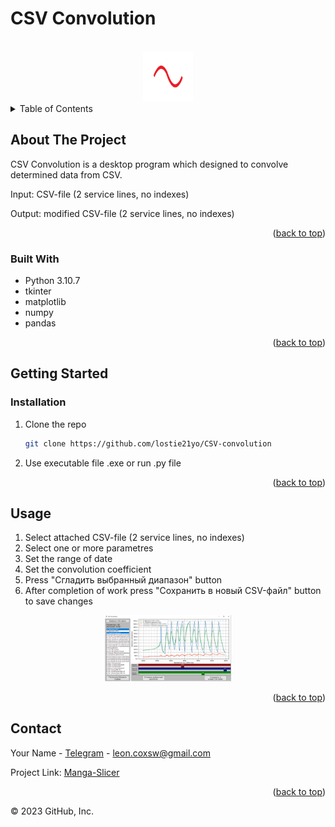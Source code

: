# CSV Convolution

<a name="readme-top"></a>

<!-- PROJECT LOGO -->
<br />
<div align="center">
  <a href="https://github.com/lostie21yo/CSV-convolution">
    <img src="ico.png" alt="" width="80" height="80">
  </a>
</div>

<!-- TABLE OF CONTENTS -->
<details>
  <summary>Table of Contents</summary>
  <ol>
    <li>
      <a href="#about-the-project">About The Project</a>
      <ul>
        <li><a href="#built-with">Built With</a></li>
      </ul>
    </li>
    <li>
      <a href="#getting-started">Getting Started</a>
      <ul>
        <li><a href="#installation">Installation</a></li>
      </ul>
    </li>
    <li><a href="#usage">Usage</a></li>
    <li><a href="#contact">Contact</a></li>
  </ol>
</details>



<!-- ABOUT THE PROJECT -->
## About The Project

CSV Convolution is a desktop program which designed to convolve determined data from CSV. 

Input:  CSV-file (2 service lines, no indexes)

Output: modified CSV-file (2 service lines, no indexes)

<p align="right">(<a href="#readme-top">back to top</a>)</p>


### Built With

* Python 3.10.7
* tkinter
* matplotlib
* numpy
* pandas

<p align="right">(<a href="#readme-top">back to top</a>)</p>


<!-- GETTING STARTED -->
## Getting Started

<!-- ### Prerequisites -->

### Installation

1. Clone the repo
   ```sh
   git clone https://github.com/lostie21yo/CSV-convolution
   ```
2. Use executable file .exe or run .py file

<p align="right">(<a href="#readme-top">back to top</a>)</p>


<!-- USAGE EXAMPLES -->
## Usage

1. Select attached CSV-file (2 service lines, no indexes)
2. Select one or more parametres
3. Set the range of date
4. Set the convolution coefficient
5. Press "Сгладить выбранный диапазон" button
6. After completion of work press "Сохранить в новый CSV-файл" button to save changes

<div align="center">
    <img src="interface.png" alt="interface" width='40%'>
</div>

<p align="right">(<a href="#readme-top">back to top</a>)</p>


<!-- CONTACT -->
## Contact

Your Name - [Telegram](https://t.me/leoncox) - leon.coxsw@gmail.com

Project Link: [Manga-Slicer](https://github.com/lostie21yo/CSV-convolution)

<p align="right">(<a href="#readme-top">back to top</a>)</p>


© 2023 GitHub, Inc.


